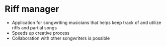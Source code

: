 # Riff manager
* Application for songwriting musicians that helps keep track of and utilize riffs and partial songs
* Speeds up creative process
* Collaboration with other songwriters is possible